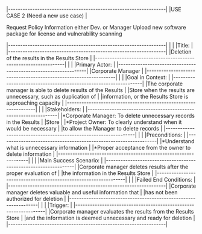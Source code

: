 |-----------------------------------------------------------------|
|USE CASE 2 (Need a new use case)                            |

Request Policy Information either Dev. or Manager 
Upload new software package for license and vulnerability scanning 

|-----------------------------------------------------------------|
|                                                                 |
|Title:                                                           |
|-----------------------------------------------------------------|
|Deletion of the results in the Results Store                     |
|-----------------------------------------------------------------|
|                                                                 |
|Primary Actor:                                                   |
|-----------------------------------------------------------------|
|Corporate Manager                                                |
|-----------------------------------------------------------------|
|                                                                 |
|Goal in Context:                                                 |
|-----------------------------------------------------------------|
|The corporate manager is able to delete results of the Results   |
|Store when the results are unnecessary, such as duplication of   |
|information, or the Results Store is approaching capacity        |
|-----------------------------------------------------------------|
|                                                                 |
|Stakeholders:                                                    |
|-----------------------------------------------------------------|
|*Corporate Manager: To delete unnecessary records in the Results |
|Store                                                            |
|*Project Owner: To clearly understand when it would be necessary |
|to allow the Manager to delete records                           |
|-----------------------------------------------------------------|
|                                                                 |
|Preconditions:                                                   |
|-----------------------------------------------------------------|
|*Understand what is unnecessary information                      |
|*Proper acceptance from the owner to delete information          |
|-----------------------------------------------------------------|
|                                                                 |
|Main Success Scenario:                                           |
|-----------------------------------------------------------------|
|Corporate manager deletes results after the proper evaluation of |
|the information in the Results Store                             |
|-----------------------------------------------------------------|
|                                                                 |
|Failed End Conditions:                                           |
|-----------------------------------------------------------------|
|Corporate manager deletes valuable and useful information that   |
|has not been authorized for deletion                             |
|-----------------------------------------------------------------|
|                                                                 |
|Trigger:                                                         |
|-----------------------------------------------------------------|
|Corporate manager evaluates the results from the Results Store   | 
|and the information is deemed unnecessary and ready for deletion |
|-----------------------------------------------------------------|
